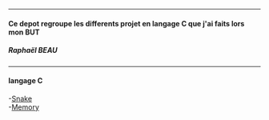 _________________________________________
#### Ce depot regroupe les differents projet en langage C que j'ai faits lors mon BUT

##### Raphaël BEAU  
_________________________________________

#### langage C
-[Snake](https://github.com/raphaelbeau/IUT/tree/main/Projets/C/Snake)\
-[Memory](https://github.com/raphaelbeau/IUT/tree/main/Projets/C/Memory)